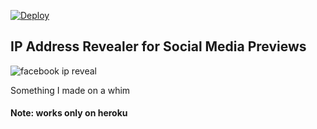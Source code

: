 [![Deploy](https://www.herokucdn.com/deploy/button.svg)](https://heroku.com/deploy?template=https://github.com/hazkaz/social-media-preview-ip-address-revealer)

## IP Address Revealer for Social Media Previews

![facebook ip reveal](https://github.com/hazkaz/social-media-preview-ip-address-revealer/fb.png)

Something I made on a whim

#### Note: works only on heroku